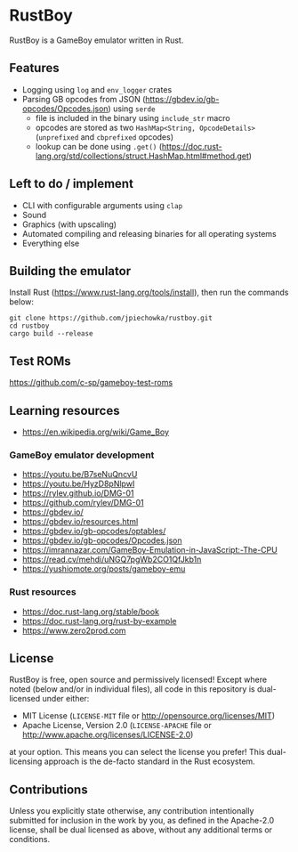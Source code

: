 # RustBoy

RustBoy is a GameBoy emulator written in Rust.

## Features

* Logging using `log` and `env_logger` crates
* Parsing GB opcodes from JSON (https://gbdev.io/gb-opcodes/Opcodes.json) using `serde`
  * file is included in the binary using `include_str` macro
  * opcodes are stored as two `HashMap<String, OpcodeDetails>` (`unprefixed` and `cbprefixed` opcodes)
  * lookup can be done using `.get()` (https://doc.rust-lang.org/std/collections/struct.HashMap.html#method.get)

## Left to do / implement

* CLI with configurable arguments using `clap`
* Sound
* Graphics (with upscaling)
* Automated compiling and releasing binaries for all operating systems
* Everything else

## Building the emulator

Install Rust (https://www.rust-lang.org/tools/install), then run the commands below:

```
git clone https://github.com/jpiechowka/rustboy.git
cd rustboy
cargo build --release
```

## Test ROMs
https://github.com/c-sp/gameboy-test-roms

## Learning resources

* https://en.wikipedia.org/wiki/Game_Boy

### GameBoy emulator development

* https://youtu.be/B7seNuQncvU
* https://youtu.be/HyzD8pNlpwI
* https://rylev.github.io/DMG-01
* https://github.com/rylev/DMG-01
* https://gbdev.io/
* https://gbdev.io/resources.html
* https://gbdev.io/gb-opcodes/optables/
* https://gbdev.io/gb-opcodes/Opcodes.json
* https://imrannazar.com/GameBoy-Emulation-in-JavaScript:-The-CPU
* https://read.cv/mehdi/uNGQ7pgWb2CO1QfJkb1n
* https://yushiomote.org/posts/gameboy-emu

### Rust resources

* https://doc.rust-lang.org/stable/book
* https://doc.rust-lang.org/rust-by-example
* https://www.zero2prod.com

## License

RustBoy is free, open source and permissively licensed! Except where noted (below and/or in individual files), all code in this repository is dual-licensed under either:

* MIT License (`LICENSE-MIT` file or http://opensource.org/licenses/MIT)
* Apache License, Version 2.0 (`LICENSE-APACHE` file or http://www.apache.org/licenses/LICENSE-2.0)

at your option. This means you can select the license you prefer! This dual-licensing approach is the de-facto standard in the Rust ecosystem.

## Contributions

Unless you explicitly state otherwise, any contribution intentionally submitted for inclusion in the work by you, as defined in the Apache-2.0 license, shall be dual licensed as above, without any additional terms or conditions.
